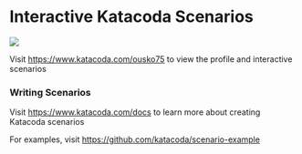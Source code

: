 # Interactive Katacoda Scenarios

[![](http://shields.katacoda.com/katacoda/ousko75/count.svg)](https://www.katacoda.com/ousko75 "Get your profile on Katacoda.com")

Visit https://www.katacoda.com/ousko75 to view the profile and interactive scenarios

### Writing Scenarios
Visit https://www.katacoda.com/docs to learn more about creating Katacoda scenarios

For examples, visit https://github.com/katacoda/scenario-example
